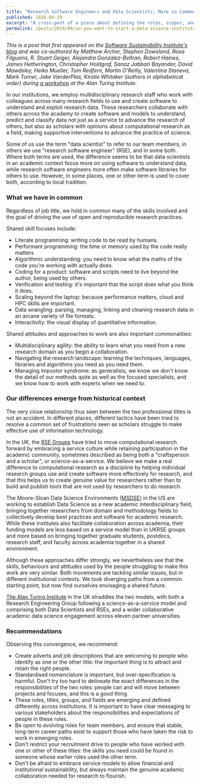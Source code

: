 ```yaml
---
title: "Research Software Engineers and Data Scientists: More in Common"
published: 2018-04-19
excerpt: "A cross-post of a piece about defining the roles, scopes, and challenges of data scientists and research software engineers, in which we conclude we have more in common and that our differences come more from the context in which these terms and roles emerged."
permalink: /posts/2018/04/so-you-want-to-start-a-data-science-institute/ 
---
```


_This is a post that first appeared on the [Software Sustainability Institute's blog](https://www.software.ac.uk/blog/2018-04-05-research-software-engineers-and-data-scientists-more-common) and was co-authored by Matthew Archer, Stephen Dowsland, Rosa Filgueira, R. Stuart Geiger, Alejandra Gonzalez-Beltran, Robert Haines, James Hetherington, Christopher Holdgraf, Sanaz Jabbari Bayandor, David Mawdsley, Heiko Mueller, Tom Redfern, Martin O'Reilly, Valentina Staneva, Mark Turner, Jake VanderPlas, Kirstie Whitaker (authors in alphabetical order) during [a workshop](https://github.com/alan-turing-institute/RSE4DataScience18) at the Alan Turing Institute._

In our institutions, we employ multidisciplinary research staff who work with colleagues across many research fields to use and create software to understand and exploit research data. These researchers collaborate with others across the academy to create software and models to understand, predict and classify data not just as a service to advance the research of others, but also as scholars with opinions about computational research as a field, making supportive interventions to advance the practice of science.

Some of us use the term "data scientist" to refer to our team members, in others we use "research software engineer" (RSE), and in some both. Where both terms are used, the difference seems to be that data scientists in an academic context focus more on using software to understand data, while research software engineers more often make software libraries for others to use. However, in some places, one or other term is used to cover both, according to local tradition.

### What we have in common

Regardless of job title, we hold in common many of the skills involved and the goal of driving the use of open and reproducible research practices.

Shared skill focuses include:

* Literate programming: writing code to be read by humans.
* Performant programming: the time or memory used by the code really matters
* Algorithmic understanding: you need to know what the maths of the code you're working with actually does.
* Coding for a product: software and scripts need to live beyond the author, being used by others.
* Verification and testing: it's important that the script does what you think it does.
* Scaling beyond the laptop: because performance matters, cloud and HPC skills are important.
* Data wrangling: parsing, managing, linking and cleaning research data in an arcane variety of file formats.
* Interactivity: the visual display of quantitative information.

Shared attitudes and approaches to work are also important commonalities:

* Multidisciplinary agility: the ability to learn what you need from a new research domain as you begin a collaboration.
* Navigating the research landscape: learning the techniques, languages, libraries and algorithms you need as you need them.
* Managing impostor syndrome: as generalists, we know we don't know the detail of our methods quite as well as the focused specialists, and we know how to work with experts when we need to.

### Our differences emerge from historical context

The very close relationship thus seen between the two professional titles is not an accident. In different places, different tactics have been tried to resolve a common set of frustrations seen as scholars struggle to make effective use of information technology.

In the UK, the [RSE Groups](http://rse.ac.uk/community/research-software-groups-rsgs/) have tried to move computational research forward by embracing a service culture while retaining participation in the academic community, sometimes described as being both a "craftsperson and a scholar", or science-as-a-service. We believe we make a real difference to computational research as a discipline by helping individual research groups use and create software more effectively for research, and that this helps us to create genuine value for researchers rather than to build and publish tools that are not used by researchers to do research.

The Moore-Sloan Data Science Environments ([MSDSE](http://msdse.org/)) in the US are working to establish Data Science as a new academic interdisciplinary field, bringing together researchers from domain and methodology fields to collectively develop best practices and software for academic research. While these institutes also facilitate collaboration across academia, their funding models are less based on a service model than in UKRSE groups and more based on bringing together graduate students, postdocs, research staff, and faculty across academia together in a shared environment.

Although these approaches differ strongly, we nevertheless see that the skills, behaviours and attitudes used by the people struggling to make this work are very similar. Both movements are tackling similar issues, but in different institutional contexts. We took diverging paths from a common starting point, but now find ourselves envisaging a shared future.

[The Alan Turing Institute](http://turing.ac.uk/) in the UK straddles the two models, with both a Research Engineering Group following a science-as-a-service model and comprising both Data Scientists and RSEs, and a wider collaborative academic data science engagement across eleven partner universities.

### Recommendations

Observing this convergence, we recommend:

* Create adverts and job descriptions that are welcoming to people who identify as one or the other title: the important thing is to attract and retain the right people.
* Standardised nomenclature is important, but over-specification is harmful. Don't try too hard to delineate the exact differences in the responsibilities of the two roles: people can and will move between projects and focuses, and this is a good thing.
* These roles, titles, groups, and fields are emerging and defined differently across institutions. It is important to have clear messaging to various stakeholders about the responsibilities and expectations of people in these roles.
* Be open to evolving roles for team members, and ensure that stable, long-term career paths exist to support those who have taken the risk to work in emerging roles.
* Don't restrict your recruitment drive to people who have worked with one or other of these titles: the skills you need could be found in someone whose earlier roles used the other term.
* Don't be afraid to embrace service models to allow financial and institutional sustainability, but always maintain the genuine academic collaboration needed for research to flourish.
